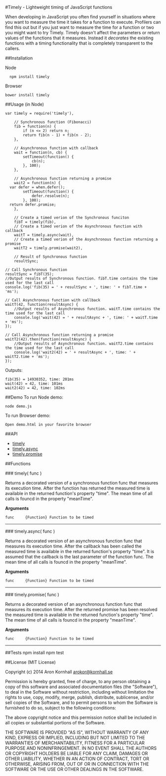 #Timely - Lightweight timing of JavaScript functions

When developing in JavaScript you often find yourself in situations where you want to measure the time it takes for a function to execute. Profilers can find this out but if you just want to measure the time for a function or two you might want to try Timely. Timely doesn't affect the parameters or return values of the functions that it measures. Instead it *decorates*  the existing functions with a timing functionality that is completely transparent to the callers.

##Installation

Node

	  npm install timely

Browser

    bower install timely

##Usage (in Node)

	var timely = require('timely'),

		// Synchronous function (Fibonacci)
		fib = function(n) {
			if (n <= 2) return n;
			return fib(n - 1) + fib(n - 2);
		},

		// Asynchronous function with callback
		wait = function(n, cb) {
			setTimeout(function() {
				cb(n);
			}, 100);
		},

		// Asynchronous function returning a promise
		wait2 = function(n) {
      var defer = when.defer();
			setTimeout(function() {
				defer.resolve(n);
			}, 100);
      return defer.promise;
		},

		// Create a timed verion of the Synchronous funciton
		fibT = timely(fib),
		// Create a timed verion of the Asynchronous function with callback
		waitT = timely.async(wait),
		// Create a timed verion of the Asynchronous function returning a promise
		waitT2 = timely.promise(wait2),
		
		// Result of Synchronous function
		resultSync;

	// Call Synchronous function
	resultSync = fibT(35);
	//Output results of Synchronous function. fibT.time contains the time used for the last call
	console.log('fib(35) = ' + resultSync + ', time: ' + fibT.time + 'ms');

	// Call Asynchronous function with callback
	waitT(42, function(resultAsync) {
		//Output results of Asynchronous function. waitT.time contains the time used for the last call
		console.log('wait(42) = ' + resultAsync + ', time: ' + waitT.time + 'ms');
	});

	// Call Asynchronous function returning a promise
	waitT2(42).then(function(resultAsync) {
		//Output results of Asynchronous function. waitT2.time contains the time used for the last call
		console.log('wait2(42) = ' + resultAsync + ', time: ' + waitT2.time + 'ms');
	});

Outputs:

	fib(35) = 14930352, time: 201ms
	wait(42) = 42, time: 101ms
	wait2(42) = 42, time: 102ms

##Demo
To run Node demo:

    node demo.js
    
To run Browser demo:

    Open demo.html in your favorite browser

##API
* [timely](#timely)
* [timely.async](#timely.async)
* [timely.promise](#timely.promise)

##Functions

<a name="timely"/>
### timely( func )
  
Returns a decorated version of a synchronous function func that measures its execution time. After the function has returned the measured time is available in the returned function's property "time". The mean time of all calls is founcd in the property "meanTime".

__Arguments__

    func     {Function} Function to be timed

---------------------------------------

<a name="timely.async"/>
### timely.async( func )
  
Returns a decorated version of an asynchronous function func that measures its execution time. After the callback has been called the measured time is available in the returned function's property "time". It is assumed that the callback is the last parameter of the function func. The mean time of all calls is founcd in the property "meanTime".

__Arguments__

    func     {Function} Function to be timed

---------------------------------------

<a name="timely.promise"/>
### timely.promise( func )
  
Returns a decorated version of an asynchronous function func that measures its execution time. After the returned promise has been resolved the measured time is available in the returned function's property "time". The mean time of all calls is founcd in the property "meanTime".

__Arguments__

    func     {Function} Function to be timed

---------------------------------------

##Tests
     npm install
     npm test
     
##License 
(MIT License)

Copyright (c) 2014 Aron Kornhall <arokor@kornhall.se>

Permission is hereby granted, free of charge, to any person obtaining a copy of this software and associated documentation files (the "Software"), to deal in the Software without restriction, including without limitation the rights to use, copy, modify, merge, publish, distribute, sublicense, and/or sell copies of the Software, and to permit persons to whom the Software is furnished to do so, subject to the following conditions:

The above copyright notice and this permission notice shall be included in all copies or substantial portions of the Software.

THE SOFTWARE IS PROVIDED "AS IS", WITHOUT WARRANTY OF ANY KIND, EXPRESS OR IMPLIED, INCLUDING BUT NOT LIMITED TO THE WARRANTIES OF MERCHANTABILITY, FITNESS FOR A PARTICULAR PURPOSE AND NONINFRINGEMENT. IN NO EVENT SHALL THE AUTHORS OR COPYRIGHT HOLDERS BE LIABLE FOR ANY CLAIM, DAMAGES OR OTHER LIABILITY, WHETHER IN AN ACTION OF CONTRACT, TORT OR OTHERWISE, ARISING FROM, OUT OF OR IN CONNECTION WITH THE SOFTWARE OR THE USE OR OTHER DEALINGS IN THE SOFTWARE.

